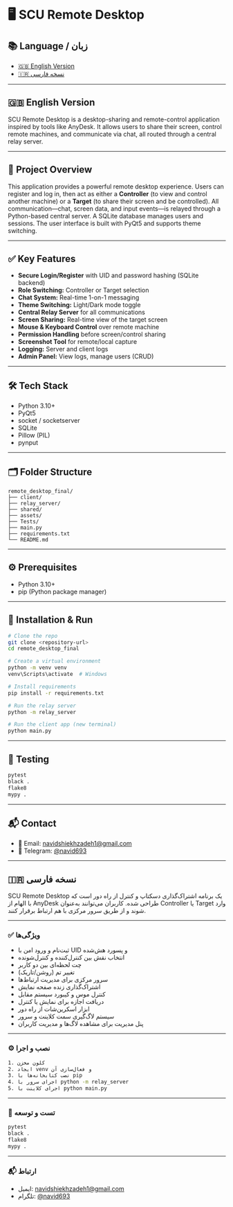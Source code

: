 # 🖥️ SCU Remote Desktop

## 📚 Language / زبان

* [🇬🇧 English Version](#english-version)
* [🇮🇷 نسخه فارسی](#نسخه-فارسی)

---

## 🇬🇧 English Version

SCU Remote Desktop is a desktop-sharing and remote-control application inspired by tools like AnyDesk. It allows users to share their screen, control remote machines, and communicate via chat, all routed through a central relay server.

---

## 🌟 Project Overview

This application provides a powerful remote desktop experience. Users can register and log in, then act as either a **Controller** (to view and control another machine) or a **Target** (to share their screen and be controlled). All communication—chat, screen data, and input events—is relayed through a Python-based central server. A SQLite database manages users and sessions. The user interface is built with PyQt5 and supports theme switching.

---

## ✅ Key Features

* **Secure Login/Register** with UID and password hashing (SQLite backend)
* **Role Switching:** Controller or Target selection
* **Chat System:** Real-time 1-on-1 messaging
* **Theme Switching:** Light/Dark mode toggle
* **Central Relay Server** for all communications
* **Screen Sharing:** Real-time view of the target screen
* **Mouse & Keyboard Control** over remote machine
* **Permission Handling** before screen/control sharing
* **Screenshot Tool** for remote/local capture
* **Logging:** Server and client logs
* **Admin Panel:** View logs, manage users (CRUD)

---

## 🛠️ Tech Stack

* Python 3.10+
* PyQt5
* socket / socketserver
* SQLite
* Pillow (PIL)
* pynput

---

## 🗂 Folder Structure

```plaintext
remote_desktop_final/
├── client/
├── relay_server/
├── shared/
├── assets/
├── Tests/
├── main.py
├── requirements.txt
└── README.md
```

---

## ⚙️ Prerequisites

* Python 3.10+
* pip (Python package manager)

---

## 🚀 Installation & Run

```bash
# Clone the repo
git clone <repository-url>
cd remote_desktop_final

# Create a virtual environment
python -m venv venv
venv\Scripts\activate  # Windows

# Install requirements
pip install -r requirements.txt

# Run the relay server
python -m relay_server

# Run the client app (new terminal)
python main.py
```

---

## 🧪 Testing

```bash
pytest
black .
flake8
mypy .
```

---

## 📬 Contact

* 📧 Email: navidshiekhzadeh1@gmail.com
* 💬 Telegram: [@navid693](https://t.me/navid693)

---

## 🇮🇷 نسخه فارسی

SCU Remote Desktop یک برنامه اشتراک‌گذاری دسکتاپ و کنترل از راه دور است که با الهام از AnyDesk طراحی شده. کاربران می‌توانند به‌عنوان Controller یا Target وارد شوند و از طریق سرور مرکزی با هم ارتباط برقرار کنند.

---

### ✅ ویژگی‌ها

* ثبت‌نام و ورود امن با UID و پسورد هش‌شده
* انتخاب نقش بین کنترل‌کننده و کنترل‌شونده
* چت لحظه‌ای بین دو کاربر
* تغییر تم (روشن/تاریک)
* سرور مرکزی برای مدیریت ارتباط‌ها
* اشتراک‌گذاری زنده صفحه نمایش
* کنترل موس و کیبورد سیستم مقابل
* دریافت اجازه برای نمایش یا کنترل
* ابزار اسکرین‌شات از راه دور
* سیستم لاگ‌گیری سمت کلاینت و سرور
* پنل مدیریت برای مشاهده لاگ‌ها و مدیریت کاربران

---

### ⚙️ نصب و اجرا

```bash
1. کلون مخزن
2. ایجاد venv و فعال‌سازی آن
3. نصب کتابخانه‌ها با pip
4. اجرای سرور با python -m relay_server
5. اجرای کلاینت با python main.py
```

---

### 🧪 تست و توسعه

```bash
pytest
black .
flake8
mypy .
```

---

### 📬 ارتباط

* ایمیل: navidshiekhzadeh1@gmail.com
* تلگرام: [@navid693](https://t.me/navid693)
